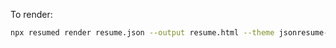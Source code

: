 To render:

```bash
npx resumed render resume.json --output resume.html --theme jsonresume-theme-elegant
```
